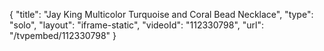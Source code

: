{
    "title": "Jay King Multicolor Turquoise and Coral Bead Necklace",
    "type": "solo",
    "layout": "iframe-static",
    "videoId": "112330798",
    "url": "\/tvpembed\/112330798"
}